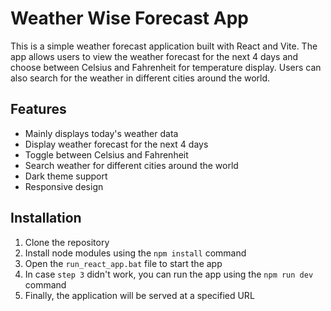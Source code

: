 # Weather Wise Forecast App

This is a simple weather forecast application built with React and Vite. The app allows users to view the weather forecast for the next 4 days and choose between Celsius and Fahrenheit for temperature display. Users can also search for the weather in different cities around the world.

## Features

- Mainly displays today's weather data
- Display weather forecast for the next 4 days
- Toggle between Celsius and Fahrenheit
- Search weather for different cities around the world
- Dark theme support
- Responsive design

## Installation

1. Clone the repository
2. Install node modules using the `npm install` command
3. Open the `run_react_app.bat` file to start the app
4. In case `step 3` didn't work, you can run the app using the `npm run dev` command
5. Finally, the application will be served at a specified URL
